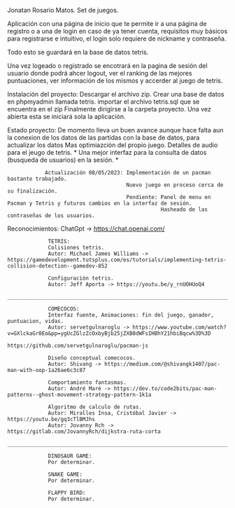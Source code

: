 Jonatan Rosario Matos.
Set de juegos.

Aplicación con una página de inicio que te permite ir a una página de registro o a una de login en caso de ya tener cuenta, requisitos muy básicos para registrarse e intuitivo, 
el login solo requiere de nickname y contraseña.

Todo esto se guardará en la base de datos tetris.

Una vez logeado o registrado se encotrará en la pagina de sesión del usuario donde podrá ahcer logout, ver el ranking de las mejores puntuaciones, ver información de los mismos
y accerder al juego de tetris.

Instalación del proyecto:  Descargar el archivo zip.
                           Crear una base de datos en phpmyadmin llamada tetris.
                           importar el archivo tetris.sql que se encuentra en el zip
                           Finalmente dirigirse a la carpeta proyecto. Una vez abierta esta se iniciará sola la aplicación.

Estado proyecto: De momento lleva un buen avance aunque hace falta aun la conexion de los datos de las partidas con la base de datos, para actualizar los datos
                 Mas optimiazción del propio juego.
                 Detalles de audio para el jeugo de tetris. *
                 Una mejor interfaz para la consulta de datos (busqueda de usuarios) en la sesión. *

                Actualización 08/05/2023: Implementación de un pacman bastante trabajado.
                                          Nuevo juego en proceso cerca de su finalización.
                                          Pendiente: Panel de menu en Pacman y Tetris y futuros cambios en la interfaz de sesión.
                                                     Hasheado de las contraseñas de los usuarios.


Reconocimientos: ChatGpt -> https://chat.openai.com/
                 
                 TETRIS:
                 Colisiones tetris. 
                 Autor: Michael James Williams -> https://gamedevelopment.tutsplus.com/es/tutorials/implementing-tetris-collision-detection--gamedev-852 

                 Configuración tetris. 
                 Autor: Jeff Aporta -> https://youtu.be/y_rnUOHUoQ4
                 ___________________________________________________________________________________________________________________________________________

                 COMECOCOS: 
                 Interfaz fuente, Animaciones: fin del juego, ganador, puntuacion, vidas.
                 Autor: servetgulnaroglu -> https://www.youtube.com/watch?v=GXlckaGr0Eo&pp=ygUcZGlzZcOxbyBjb25jZXB0dWFsIHBhY21hbiBqcw%3D%3D
                                            https://github.com/servetgulnaroglu/pacman-js

                 Diseño conceptual comecocos. 
                 Autor: Shivang -> https://medium.com/@shivangk1407/pac-man-with-oop-1a26ae6c3c87

                 Comportamiento fantasmas. 
                 Autor: André Maré -> https://dev.to/code2bits/pac-man-patterns--ghost-movement-strategy-pattern-1k1a

                 Algoritmo de calculo de rutas. 
                 Autor: Miralles Insa, Cristóbal Javier -> https://youtu.be/gq3cTlBMJhs
                 Autor: Jovanny Rch ->  https://gitlab.com/JovannyRch/dijkstra-ruta-corta
                 _______________________________________________________________________________________________________________________________________________
                 
                 DINOSAUR GAME: 
                 Por determinar.

                 SNAKE GAME:
                 Por determinar.

                 FLAPPY BIRD:
                 Por determinar.
